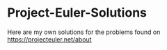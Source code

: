 # Project-Euler-Solutions
Here are my own solutions for the problems found on https://projecteuler.net/about 

